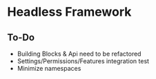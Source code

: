 ﻿# Headless Framework

## To-Do

- Building Blocks & Api need to be refactored
- Settings/Permissions/Features integration test
- Minimize namespaces